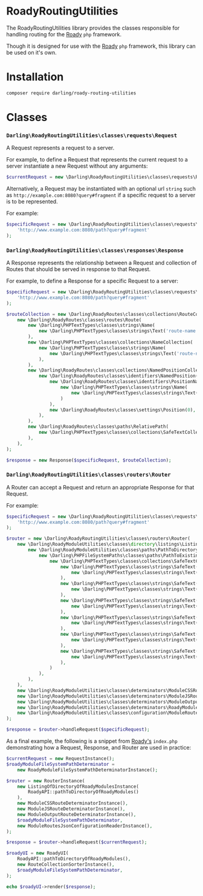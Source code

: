 # RoadyRoutingUtilities

The RoadyRoutingUtilities library provides the classes responsible
for handling routing for the [Roady](https://github.com/sevidmusic/roady)
`php` framework.

Though it is designed for use with the [Roady](https://github.com/sevidmusic/roady)
`php` framework, this library can be used on it's own.


# Installation

```sh
composer require darling/roady-routing-utilities
```

# Classes

### `Darling\RoadyRoutingUtilities\classes\requests\Request`

A Request represents a request to a server.

For example, to define a Request that represents the current request
to a server instantiate a new Request without any arguments:

```php
$currentRequest = new \Darling\RoadyRoutingUtilities\classes\requests\Request();
```

Alternatively, a Request may be instantiated with an optional url
`string` such as `http://example.com:8080?query#fragment` if a
specific request to a server is to be represented.

For example:

```php
$specificRequest = new \Darling\RoadyRoutingUtilities\classes\requests\Request(
    'http://www.example.com:8080/path?query#fragment'
);
```

### `Darling\RoadyRoutingUtilities\classes\responses\Response`

A Response represents the relationship between a Request and collection
of Routes that should be served in response to that Request.

For example, to define a Response for a specific Request to a server:

```php
$specificRequest = new \Darling\RoadyRoutingUtilities\classes\requests\Request(
    'http://www.example.com:8080/path?query#fragment'
);

$routeCollection = new \Darling\RoadyRoutes\classes\collections\RouteCollection(
    new \Darling\RoadyRoutes\classes\routes\Route(
        new \Darling\PHPTextTypes\classes\strings\Name(
            new \Darling\PHPTextTypes\classes\strings\Text('route-name'),
        ),
        new \Darling\PHPTextTypes\classes\collections\NameCollection(
            new \Darling\PHPTextTypes\classes\strings\Name(
                new \Darling\PHPTextTypes\classes\strings\Text('route-name'),
            ),
        ),
        new \Darling\RoadyRoutes\classes\collections\NamedPositionCollection(
            new \Darling\RoadyRoutes\classes\identifiers\NamedPosition(
                new \Darling\RoadyRoutes\classes\identifiers\PositionName(
                    new \Darling\PHPTextTypes\classes\strings\Name(
                        new \Darling\PHPTextTypes\classes\strings\Text('route-name'),
                    )
                ),
                new \Darling\RoadyRoutes\classes\settings\Position(0),
            ),
        ),
        new \Darling\RoadyRoutes\classes\paths\RelativePath(
            new \Darling\PHPTextTypes\classes\collections\SafeTextCollection()
        ),
    ),
);

$response = new Response($specificRequest, $routeCollection);
```

### `Darling\RoadyRoutingUtilities\classes\routers\Router`

A Router can accept a Request and return an appropriate Response for
that Request.

For example:

```php
$specificRequest = new \Darling\RoadyRoutingUtilities\classes\requests\Request(
    'http://www.example.com:8080/path?query#fragment'
);

$router = new \Darling\RoadyRoutingUtilities\classes\routers\Router(
    new \Darling\RoadyModuleUtilities\classes\directory\listings\ListingOfDirectoryOfRoadyModules(
        new \Darling\RoadyModuleUtilities\classes\paths\PathToDirectoryOfRoadyModules(
            new \Darling\PHPFileSystemPaths\classes\paths\PathToExistingDirectory(
                new \Darling\PHPTextTypes\classes\collections\SafeTextCollection(
                    new \Darling\PHPTextTypes\classes\strings\SafeText(
                        new \Darling\PHPTextTypes\classes\strings\Text('path'),
                    ),
                    new \Darling\PHPTextTypes\classes\strings\SafeText(
                        new \Darling\PHPTextTypes\classes\strings\Text('to'),
                    ),
                    new \Darling\PHPTextTypes\classes\strings\SafeText(
                        new \Darling\PHPTextTypes\classes\strings\Text('directory'),
                    ),
                    new \Darling\PHPTextTypes\classes\strings\SafeText(
                        new \Darling\PHPTextTypes\classes\strings\Text('of'),
                    ),
                    new \Darling\PHPTextTypes\classes\strings\SafeText(
                        new \Darling\PHPTextTypes\classes\strings\Text('roady'),
                    ),
                    new \Darling\PHPTextTypes\classes\strings\SafeText(
                        new \Darling\PHPTextTypes\classes\strings\Text('modules'),
                    ),
                )
            ),
        ),
    ),
    new \Darling\RoadyModuleUtilities\classes\determinators\ModuleCSSRouteDeterminator(),
    new \Darling\RoadyModuleUtilities\classes\determinators\ModuleJSRouteDeterminator(),
    new \Darling\RoadyModuleUtilities\classes\determinators\ModuleOutputRouteDeterminator(),
    new \Darling\RoadyModuleUtilities\classes\determinators\RoadyModuleFileSystemPathDeterminator(),
    new \Darling\RoadyModuleUtilities\classes\configuration\ModuleRoutesJsonConfigurationReader(),
);

$response = $router->handleRequest($specificRequest);
```

As a final example, the following is a snippet from [Roady's](https://github.com/sevidmusic/roady)
`index.php` demonstrating how a Request, Response, and
Router are used in practice:

```php
$currentRequest = new RequestInstance();
$roadyModuleFileSystemPathDeterminator =
    new RoadyModuleFileSystemPathDeterminatorInstance();

$router = new RouterInstance(
    new ListingOfDirectoryOfRoadyModulesInstance(
        RoadyAPI::pathToDirectoryOfRoadyModules()
    ),
    new ModuleCSSRouteDeterminatorInstance(),
    new ModuleJSRouteDeterminatorInstance(),
    new ModuleOutputRouteDeterminatorInstance(),
    $roadyModuleFileSystemPathDeterminator,
    new ModuleRoutesJsonConfigurationReaderInstance(),
);

$response = $router->handleRequest($currentRequest);

$roadyUI = new RoadyUI(
    RoadyAPI::pathToDirectoryOfRoadyModules(),
    new RouteCollectionSorterInstance(),
    $roadyModuleFileSystemPathDeterminator,
);

echo $roadyUI->render($response);

```

